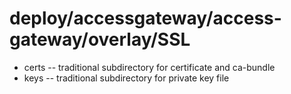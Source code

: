 # deploy/accessgateway/access-gateway/overlay/SSL
* certs -- traditional subdirectory for certificate and ca-bundle
* keys -- traditional subdirectory for private key file
